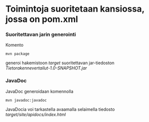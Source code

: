 # Toimintoja suoritetaan kansiossa, jossa on pom.xml

### Suoritettavan jarin generointi

Komento

```
mvn package
```

generoi hakemistoon _target_ suoritettavan jar-tiedoston _Tietorakennevertailut-1.0-SNAPSHOT.jar_

### JavaDoc

JavaDoc generoidaan komennolla

```
mvn javadoc:javadoc
```

JavaDocia voi tarkastella avaamalla selaimella tiedosto _target/site/apidocs/index.html_
